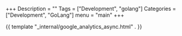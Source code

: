 +++
Description = ""
Tags = ["Development", "golang"]
Categories = ["Development", "GoLang"]
menu = "main"
+++

{{ template "_internal/google_analytics_async.html" . }}

